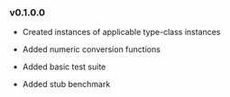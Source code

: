 ### v0.1.0.0

  * Created instances of applicable type-class instances

  * Added numeric conversion functions

  * Added basic test suite

  * Added stub benchmark
